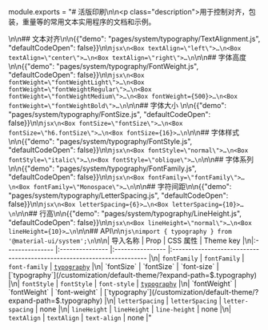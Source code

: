 module.exports = "# 活版印刷\n\n<p class=\"description\">用于控制对齐，包装，重量等的常用文本实用程序的文档和示例。</p>\n\n## 文本对齐\n\n{{\"demo\": \"pages/system/typography/TextAlignment.js\", \"defaultCodeOpen\": false}}\n\n```jsx\n<Box textAlign=\"left\">…\n<Box textAlign=\"center\">…\n<Box textAlign=\"right\">…\n```\n\n## 字体高度\n\n{{\"demo\": \"pages/system/typography/FontWeight.js\", \"defaultCodeOpen\": false}}\n\n```jsx\n<Box fontWeight=\"fontWeightLight\">…\n<Box fontWeight=\"fontWeightRegular\">…\n<Box fontWeight=\"fontWeightMedium\">…\n<Box fontWeight={500}>…\n<Box fontWeight=\"fontWeightBold\">…\n```\n\n## 字体大小 \n\n{{\"demo\": \"pages/system/typography/FontSize.js\", \"defaultCodeOpen\": false}}\n\n```jsx\n<Box fontSize=\"fontSize\">…\n<Box fontSize=\"h6.fontSize\">…\n<Box fontSize={16}>…\n```\n\n## 字体样式\n\n{{\"demo\": \"pages/system/typography/FontStyle.js\", \"defaultCodeOpen\": false}}\n\n```jsx\n<Box fontStyle=\"normal\">…\n<Box fontStyle=\"italic\">…\n<Box fontStyle=\"oblique\">…\n```\n\n## 字体系列\n\n{{\"demo\": \"pages/system/typography/FontFamily.js\", \"defaultCodeOpen\": false}}\n\n```jsx\n<Box fontFamily=\"fontFamily\">…\n<Box fontFamily=\"Monospace\">…\n```\n\n## 字符间距\n\n{{\"demo\": \"pages/system/typography/LetterSpacing.js\", \"defaultCodeOpen\": false}}\n\n```jsx\n<Box letterSpacing={6}>…\n<Box letterSpacing={10}>…\n```\n\n## 行高\n\n{{\"demo\": \"pages/system/typography/LineHeight.js\", \"defaultCodeOpen\": false}}\n\n```jsx\n<Box lineHeight=\"normal\">…\n<Box lineHeight={10}>…\n```\n\n## API\n\n```js\nimport { typography } from '@material-ui/system';\n```\n\n| 导入名称            | Prop            | CSS 属性           | Theme key                                                              |\n|:--------------- |:--------------- |:---------------- |:---------------------------------------------------------------------- |\n| `fontFamily`    | `fontFamily`    | `font-family`    | [`typography`](/customization/default-theme/?expand-path=$.typography) |\n| `fontSize`      | `fontSize`      | `font-size`      | [`typography`](/customization/default-theme/?expand-path=$.typography) |\n| `fontStyle`     | `fontStyle`     | `font-style`     | [`typography`](/customization/default-theme/?expand-path=$.typography) |\n| `fontWeight`    | `fontWeight`    | `font-weight`    | [`typography`](/customization/default-theme/?expand-path=$.typography) |\n| `letterSpacing` | `letterSpacing` | `letter-spacing` | none                                                                   |\n| `lineHeight`    | `lineHeight`    | `line-height`    | none                                                                   |\n| `textAlign`     | `textAlign`     | `text-align`     | none                                                                   |"